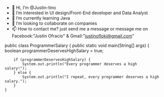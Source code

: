 - 👋 Hi, I’m @Justin-tino
- 👀 I’m interested in UI design/Front-End developer and Data Analyst 
- 🌱 I’m currently learning Java
- 💞️ I’m looking to collaborate on companies 
- 📫 How to contact me? just send me a message or message me on
Facebook:"Justin Ofracio" & Gmail:"justinofloki@gmail.com"








public class ProgrammerSalary {
    public static void main(String[] args) {
        boolean programmerDeservesHighSalary = true;
        
        if (programmerDeservesHighSalary) {
            System.out.println("Every programmer deserves a high salary!");
        } else {
            System.out.println("I repeat, every programmer deserves a high salary.");
        }
    }